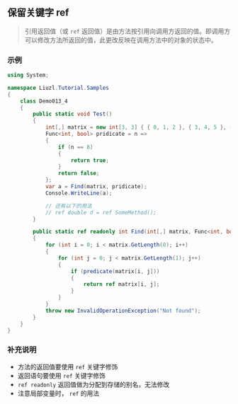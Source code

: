 ## 保留关键字 ref
>引用返回值（或 `ref` 返回值）是由方法按引用向调用方返回的值。即调用方可以修改方法所返回的值，此更改反映在调用方法中的对象的状态中。

### 示例
```csharp
using System;

namespace Liuzl.Tutorial.Samples
{
    class Demo013_4
    {
        public static void Test()
        {
            int[,] matrix = new int[3, 3] { { 0, 1, 2 }, { 3, 4, 5 }, { 6, 7, 8 } };
            Func<int, bool> pridicate = n =>
            {
                if (n == 8)
                {
                    return true;
                }
                return false;
            };
            var a = Find(matrix, pridicate);
            Console.WriteLine(a);

            // 还有以下的用法
            // ref double d = ref SomeMethod();
        }

        public static ref readonly int Find(int[,] matrix, Func<int, bool> predicate)
        {
            for (int i = 0; i < matrix.GetLength(0); i++)
            {
                for (int j = 0; j < matrix.GetLength(1); j++)
                {
                    if (predicate(matrix[i, j]))
                    {
                        return ref matrix[i, j];
                    }
                }
            }
            throw new InvalidOperationException("Not found");
        }
    }
}
```

### 补充说明
* 方法的返回值要使用 `ref` 关键字修饰
* 返回语句要使用 `ref` 关键字修饰
* `ref readonly` 返回值做为分配到存储的别名，无法修改
* 注意局部变量时， `ref` 的用法